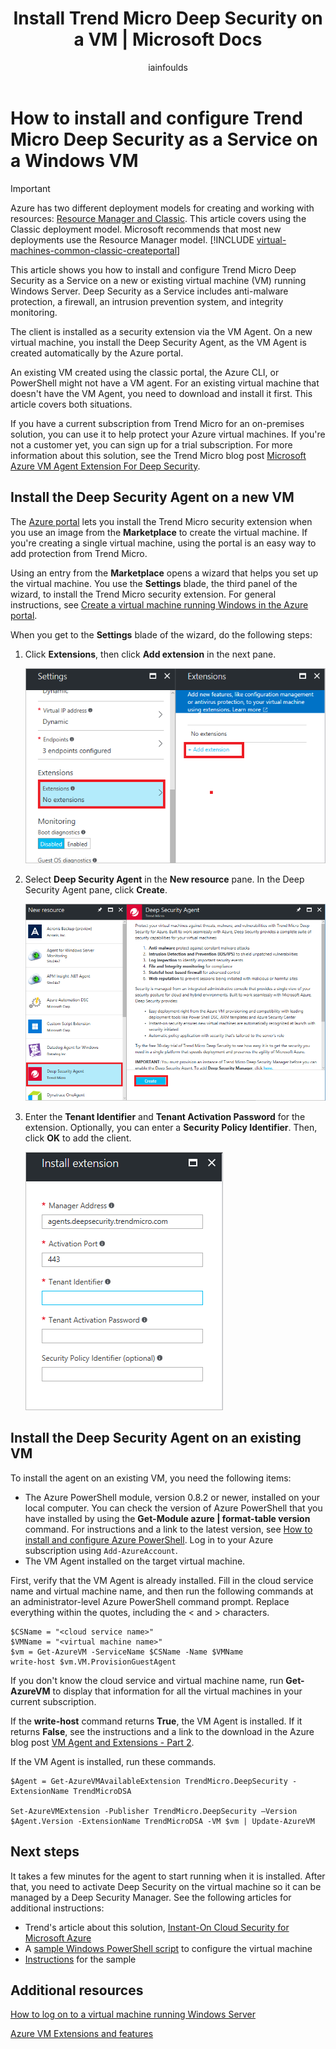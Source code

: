 ﻿---
title: Install Trend Micro Deep Security on a VM | Microsoft Docs
description: This article describes how to install and configure Trend Micro security on a VM created with the Classic deployment model in Azure.
services: virtual-machines-windows
documentationcenter: ''
author: iainfoulds
manager: timlt
editor: ''
tags: azure-service-management

ms.assetid: e991b635-f1e2-483f-b7ca-9d53e7c22e2a
ms.service: virtual-machines-windows
ms.workload: infrastructure-services
ms.tgt_pltfrm: vm-multiple
ms.devlang: na
ms.topic: article
ms.date: 03/30/2017
ms.author: iainfou

---
# How to install and configure Trend Micro Deep Security as a Service on a Windows VM
> [!IMPORTANT]
> Azure has two different deployment models for creating and working with resources: [Resource Manager and Classic](../../../resource-manager-deployment-model.md). This article covers using the Classic deployment model. Microsoft recommends that most new deployments use the Resource Manager model.
> [!INCLUDE [virtual-machines-common-classic-createportal](../../../../includes/virtual-machines-classic-portal.md)]

This article shows you how to install and configure Trend Micro Deep Security as a Service on a new or existing virtual machine (VM) running Windows Server. Deep Security as a Service includes anti-malware protection, a firewall, an intrusion prevention system, and integrity monitoring.

The client is installed as a security extension via the VM Agent. On a new virtual machine, you install the Deep Security Agent, as the VM Agent is created automatically by the Azure portal.

An existing VM created using the classic portal, the Azure CLI, or PowerShell might not have a VM agent. For an existing virtual machine that doesn't have the VM Agent, you need to download and install it first. This article covers both situations.

If you have a current subscription from Trend Micro for an on-premises solution, you can use it to help protect your Azure virtual machines. If you're not a customer yet, you can sign up for a trial subscription. For more information about this solution, see the Trend Micro blog post [Microsoft Azure VM Agent Extension For Deep Security](http://go.microsoft.com/fwlink/p/?LinkId=403945).

## Install the Deep Security Agent on a new VM

The [Azure portal](http://portal.azure.com) lets you install the Trend Micro security extension when you use an image from the **Marketplace** to create the virtual machine. If you're creating a single virtual machine, using the portal is an easy way to add protection from Trend Micro.

Using an entry from the **Marketplace** opens a wizard that helps you set up the virtual machine. You use the **Settings** blade, the third panel of the wizard, to install the Trend Micro security extension.  For general instructions, see [Create a virtual machine running Windows in the Azure portal](../windows/classic/tutorial.md).

When you get to the **Settings** blade of the wizard, do the following steps:

1. Click **Extensions**, then click **Add extension** in the next pane.

   ![Start adding the extension][1]

2. Select **Deep Security Agent** in the **New resource** pane. In the Deep Security Agent pane, click **Create**.

   ![Identify Deep Security Agent][2]

3. Enter the **Tenant Identifier** and **Tenant Activation Password** for the extension. Optionally, you can enter a **Security Policy Identifier**. Then, click **OK** to add the client.

   ![Provide extension details][3]

## Install the Deep Security Agent on an existing VM
To install the agent on an existing VM, you need the following items:

* The Azure PowerShell module, version 0.8.2 or newer, installed on your local computer. You can check the version of Azure PowerShell that you have installed by using the **Get-Module azure | format-table version** command. For instructions and a link to the latest version, see [How to install and configure Azure PowerShell](/powershell/azure/overview). Log in to your Azure subscription using `Add-AzureAccount`.
* The VM Agent installed on the target virtual machine.

First, verify that the VM Agent is already installed. Fill in the cloud service name and virtual machine name, and then run the following commands at an administrator-level Azure PowerShell command prompt. Replace everything within the quotes, including the < and > characters.

    $CSName = "<cloud service name>"
    $VMName = "<virtual machine name>"
    $vm = Get-AzureVM -ServiceName $CSName -Name $VMName
    write-host $vm.VM.ProvisionGuestAgent

If you don't know the cloud service and virtual machine name, run **Get-AzureVM** to display that information for all the virtual machines in your current subscription.

If the **write-host** command returns **True**, the VM Agent is installed. If it returns **False**, see the instructions and a link to the download in the Azure blog post [VM Agent and Extensions - Part 2](http://go.microsoft.com/fwlink/p/?LinkId=403947).

If the VM Agent is installed, run these commands.

    $Agent = Get-AzureVMAvailableExtension TrendMicro.DeepSecurity -ExtensionName TrendMicroDSA

    Set-AzureVMExtension -Publisher TrendMicro.DeepSecurity –Version $Agent.Version -ExtensionName TrendMicroDSA -VM $vm | Update-AzureVM

## Next steps
It takes a few minutes for the agent to start running when it is installed. After that, you need to activate Deep Security on the virtual machine so it can be managed by a Deep Security Manager. See the following articles for additional instructions:

* Trend's article about this solution, [Instant-On Cloud Security for Microsoft Azure](http://go.microsoft.com/fwlink/?LinkId=404101)
* A [sample Windows PowerShell script](http://go.microsoft.com/fwlink/?LinkId=404100) to configure the virtual machine
* [Instructions](http://go.microsoft.com/fwlink/?LinkId=404099) for the sample

## Additional resources
[How to log on to a virtual machine running Windows Server]

[Azure VM Extensions and features]

<!-- Image references -->
[1]: ./media/trend/new_vm_Blade3.png
[2]: ./media/trend/find_SecurityAgent.png
[3]: ./media/trend/SecurityAgentDetails.png

<!-- Link references -->
[How to log on to a virtual machine running Windows Server]:../windows/classic/connect-logon.md
[Azure VM Extensions and features]: http://go.microsoft.com/fwlink/p/?linkid=390493&clcid=0x409

